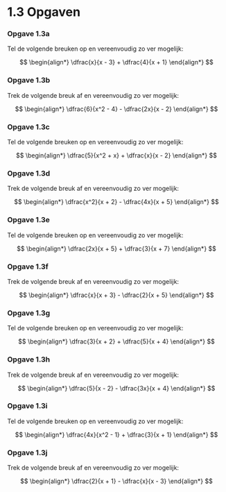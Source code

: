 # 1.3 Opgaven

### Opgave 1.3a

Tel de volgende breuken op en vereenvoudig zo ver mogelijk:

$$
\begin{align*}
 \dfrac{x}{x - 3} + \dfrac{4}{x + 1}
\end{align*}
$$

### Opgave 1.3b

Trek de volgende breuk af en vereenvoudig zo ver mogelijk:

$$
\begin{align*}
 \dfrac{6}{x^2 - 4} - \dfrac{2x}{x - 2}
\end{align*}
$$

### Opgave 1.3c

Tel de volgende breuken op en vereenvoudig zo ver mogelijk:

$$
\begin{align*}
 \dfrac{5}{x^2 + x} + \dfrac{x}{x - 2}
\end{align*}
$$

### Opgave 1.3d

Trek de volgende breuk af en vereenvoudig zo ver mogelijk:

$$
\begin{align*}
 \dfrac{x^2}{x + 2} - \dfrac{4x}{x + 5}
\end{align*}
$$

### Opgave 1.3e

Tel de volgende breuken op en vereenvoudig zo ver mogelijk:

$$
\begin{align*}
 \dfrac{2x}{x + 5} + \dfrac{3}{x + 7}
\end{align*}
$$

### Opgave 1.3f

Trek de volgende breuk af en vereenvoudig zo ver mogelijk:

$$
\begin{align*}
 \dfrac{x}{x + 3} - \dfrac{2}{x + 5}
\end{align*}
$$

### Opgave 1.3g

Tel de volgende breuken op en vereenvoudig zo ver mogelijk:

$$
\begin{align*}
 \dfrac{3}{x + 2} + \dfrac{5}{x + 4}
\end{align*}
$$

### Opgave 1.3h

Trek de volgende breuk af en vereenvoudig zo ver mogelijk:

$$
\begin{align*}
 \dfrac{5}{x - 2} - \dfrac{3x}{x + 4}
\end{align*}
$$

### Opgave 1.3i

Tel de volgende breuken op en vereenvoudig zo ver mogelijk:

$$
\begin{align*}
 \dfrac{4x}{x^2 - 1} + \dfrac{3}{x + 1}
\end{align*}
$$

### Opgave 1.3j

Trek de volgende breuk af en vereenvoudig zo ver mogelijk:

$$
\begin{align*}
 \dfrac{2}{x + 1} - \dfrac{x}{x - 3}
\end{align*}
$$


